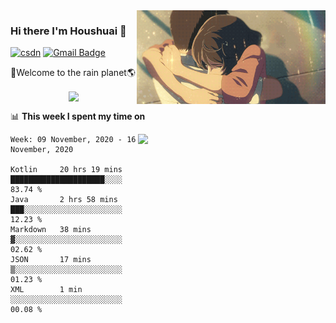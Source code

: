 <img  align='right' height="150" src="https://github.com/LikeRainDay/LikeRainDay/blob/master/pic/img_rain_1.gif?raw=true">



### Hi there I'm Houshuai :lemon:

[![csdn](https://img.shields.io/badge/-csdn-c14438?style=flat-square&logo=c&logoColor=white)](https://blog.csdn.net/qq_15807167)
[![Gmail Badge](https://img.shields.io/badge/-gmail-c14438?style=flat-square&logo=Gmail&logoColor=white&link=mailto:houshuai0816@gmail.com)](mailto:houshuai0816@gmail.com)

🚀Welcome to the rain planet🌎

<center>
<img align='center'  src="https://source.unsplash.com/random/1200x600">
</center>

📊 **This week I spent my time on**

<img align='right'   width="300" src="https://github-readme-stats.vercel.app/api?username=LikeRainDay&show_icons=true&title_color=fff&icon_color=79ff97&text_color=9f9f9f&bg_color=151515">

<!--START_SECTION:waka-->
```text
Week: 09 November, 2020 - 16 November, 2020

Kotlin     20 hrs 19 mins  █████████████████████░░░░   83.74 % 
Java       2 hrs 58 mins   ███░░░░░░░░░░░░░░░░░░░░░░   12.23 % 
Markdown   38 mins         ▓░░░░░░░░░░░░░░░░░░░░░░░░   02.62 % 
JSON       17 mins         ▒░░░░░░░░░░░░░░░░░░░░░░░░   01.23 % 
XML        1 min           ░░░░░░░░░░░░░░░░░░░░░░░░░   00.08 % 
```
<!--END_SECTION:waka-->

